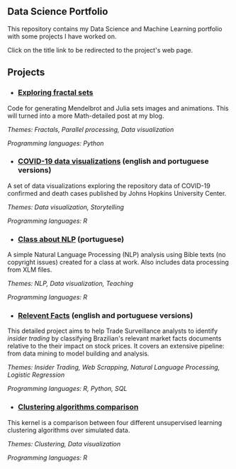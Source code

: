 Data Science Portfolio
----------------------

This repository contains my Data Science and Machine Learning portfolio with some projects I have worked on.

Click on the title link to be redirected to the project's web page.

## Projects

- ### [Exploring fractal sets](https://github.com/gabriel-msilva/fractal-sets)

Code for generating Mendelbrot and Julia sets images and animations. This will turned into a more Math-detailed post at my blog.

  _Themes: Fractals, Parallel processing, Data visualization_

  _Programming languages: Python_

- ### [COVID-19 data visualizations](https://gabriel-msilva.github.io/covid-19/) (english and portuguese versions)

A set of data visualizations exploring the repository data of COVID-19 confirmed and death cases published by Johns Hopkins University Center.

  _Themes: Data visualization, Storytelling_

  _Programming languages: R_

- ### [Class about NLP](https://github.com/gabriel-msilva/bible) (portuguese)

A simple Natural Language Processing (NLP) analysis using Bible texts (no copyright issues) created for a class at work. Also includes data processing from XLM files.

  _Themes: NLP, Data visualization, Teaching_

  _Programming languages: R_

- ### [Relevent Facts](https://gabriel-msilva.github.io/relevant-facts/) (english and portuguese versions)

This detailed project aims to help Trade Surveillance analysts to identify *insider trading* by classifying Brazilian's relevant market facts documents relative to the their impact on stock prices. It covers an extensive pipeline: from data mining to model building and analysis.

  _Themes: Insider Trading, Web Scrapping, Natural Language Processing, Logistic Regression_

  _Programming languages: R, Python, SQL_

- ### [Clustering algorithms comparison](https://github.com/gabriel-msilva/clustering-comparison/blob/master/clustering_comparison.md)

This kernel is a comparison between four different unsupervised learning clustering algorithms over simulated data.

  _Themes: Clustering, Data visualization_

  _Programming languages: R_
